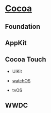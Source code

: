 # [Cocoa](https://my.mindnode.com/pH6CF8NFDAAu6wbFDpZQqKrrszga6P5jYKqenUmD)


## Foundation

## AppKit

## Cocoa Touch

- UIKit

- [watchOS](https://my.mindnode.com/ji2toJ2X5beU7LLL3H8GwYDfBzr6aoivGenTsemE)

- tvOS

## WWDC

